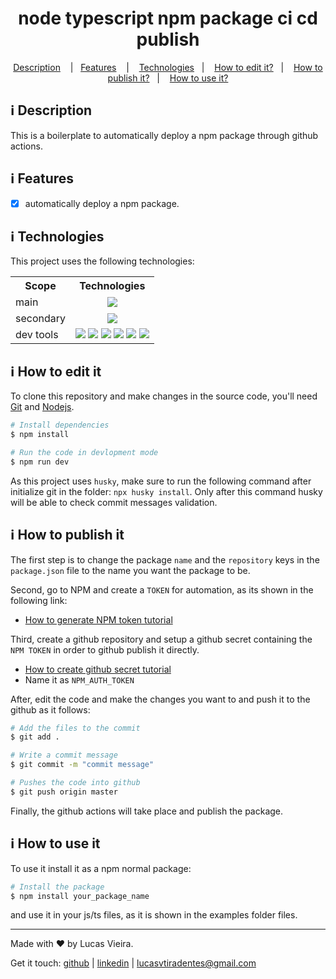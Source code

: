 <h1 align="center">
    node typescript npm package ci cd publish
</h1>

<p align="center">
  <a href="#information_source-description">Description</a>
  &nbsp;&nbsp;&nbsp;|&nbsp;&nbsp;&nbsp;<a href="#information_source-features">Features</a>
  &nbsp;&nbsp;&nbsp;|&nbsp;&nbsp;&nbsp;
  <a href="#information_source-technologies">Technologies</a>&nbsp;&nbsp;&nbsp;|&nbsp;&nbsp;&nbsp;
  <a href="#information_source-how-to-edit-it">How to edit it?</a>&nbsp;&nbsp;&nbsp;|&nbsp;&nbsp;&nbsp;
  <a href="#information_source-how-to-publish-it">How to publish it?</a>&nbsp;&nbsp;&nbsp;|&nbsp;&nbsp;&nbsp;
  <a href="#information_source-how-to-use-it">How to use it?</a>
</p>

## :information_source: Description

This is a boilerplate to automatically deploy a npm package through github actions.

## :information_source: Features

- [x] automatically deploy a npm package.

## :information_source: Technologies

This project uses the following technologies:

<div align="center" style="text-align: center;">
  <table>
    <tr>
      <th>Scope</th>
      <th>Technologies</th>
    </tr>
    <tr>
      <td>main</td>
      <td align="center">
        <a target="_blank" href="https://nodejs.org"><img src="https://img.shields.io/badge/node.js-6DA55F?style=for-the-badge&logo=node.js&logoColor=white"></a>
      </td>
    </tr>
    <tr>
      <td>secondary</td>
      <td align="center">
        <a target="_blank" href="https://www.typescriptlang.org/"><img src="https://img.shields.io/badge/typescript-%23007ACC.svg?style=for-the-badge&logo=typescript&logoColor=white"></a>
      </td>
    </tr>
    <tr>
      <td>dev tools</td>
      <td align="center">
        <a target="_blank" href="https://editorconfig.org/"><img src="https://img.shields.io/badge/editorconfig-gray?style=for-the-badge&logo=editorconfig&logoColor=white"></a>
        <a target="_blank" href="https://eslint.org/"><img src="https://img.shields.io/badge/ESLint-4B3263?style=for-the-badge&logo=eslint&logoColor=white"></a>
        <a target="_blank" href="https://eslint.org/"><img src="https://img.shields.io/badge/prettier-blue?style=for-the-badge&logo=prettier&logoColor=white"></a>
        <a target="_blank" href="https://github.com/typicode/husky"><img src="https://img.shields.io/badge/🐶husky-yellow?style=for-the-badge&logo=husky&logoColor=white"></a>
        <a target="_blank" href="https://github.com/conventional-changelog/commitlint"><img src="https://img.shields.io/badge/commitlint-red?style=for-the-badge&logo=commitlint&logoColor=white"></a>
        <a target="_blank" href="https://github.com/commitizen/cz-cli"><img src="https://img.shields.io/badge/commitizen-pink?style=for-the-badge&logo=conventionalcommits&logoColor=white"></a>
      </td>
    </tr>
  </table>
</div>

## :information_source: How to edit it

To clone this repository and make changes in the source code, you'll need [Git](https://git-scm.com) and [Nodejs](https://nodejs.org/en/).

```bash
# Install dependencies
$ npm install

# Run the code in devlopment mode
$ npm run dev
```

As this project uses `husky`, make sure to run the following command after initialize git in the folder: `npx husky install`. Only after this command husky will be able to check commit messages validation.

## :information_source: How to publish it

The first step is to change the package `name` and the `repository` keys in the `package.json` file to the name you want the package to be.

Second, go to NPM and create a `TOKEN` for automation, as its shown in the following link:

- [How to generate NPM token tutorial](https://docs.npmjs.com/creating-and-viewing-access-tokens)

Third, create a github repository and setup a github secret containing the `NPM TOKEN` in order to github publish it directly.

- [How to create github secret tutorial](https://github.com/Azure/actions-workflow-samples/blob/master/assets/create-secrets-for-GitHub-workflows.md)
- Name it as `NPM_AUTH_TOKEN`

After, edit the code and make the changes you want to and push it to the github as it follows:

```bash
# Add the files to the commit
$ git add .

# Write a commit message
$ git commit -m "commit message"

# Pushes the code into github
$ git push origin master
```

Finally, the github actions will take place and publish the package.

## :information_source: How to use it

To use it install it as a npm normal package:

```bash
# Install the package
$ npm install your_package_name
```

and use it in your js/ts files, as it is shown in the examples folder files.

---

Made with ♥ by Lucas Vieira.

Get it touch: [github](https://github.com/lucasvtiradentes) | [linkedin](https://www.linkedin.com/in/lucasvtiradentes) | lucasvtiradentes@gmail.com
